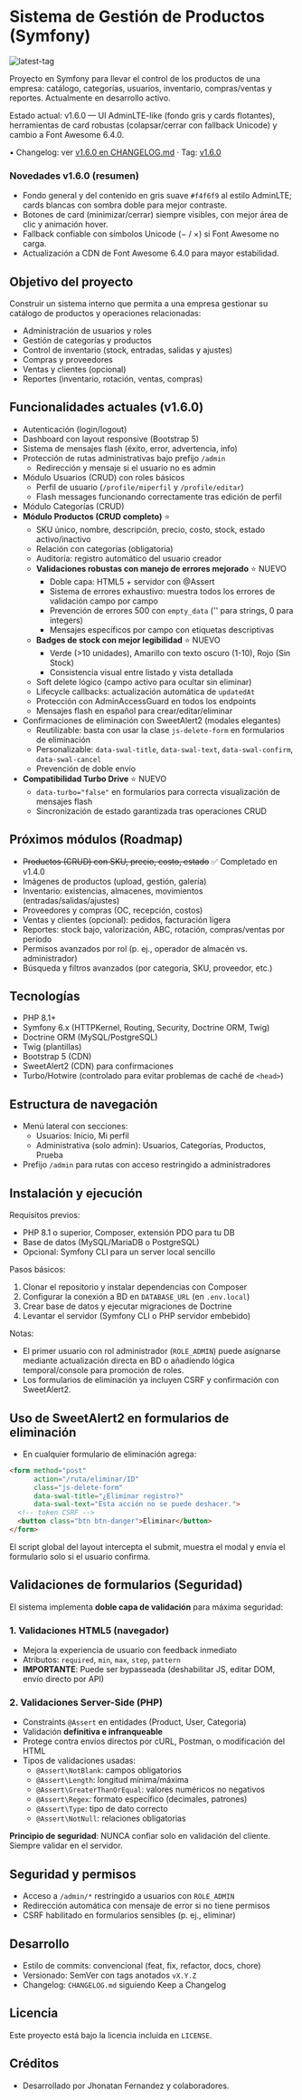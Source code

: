# Sistema de Gestión de Productos (Symfony)

![latest-tag](https://img.shields.io/github/v/tag/jhonatanfdez/symfony-proyecto?label=version&color=0d6efd)

Proyecto en Symfony para llevar el control de los productos de una empresa: catálogo, categorías, usuarios, inventario, compras/ventas y reportes. Actualmente en desarrollo activo.

Estado actual: v1.6.0 — UI AdminLTE-like (fondo gris y cards flotantes), herramientas de card robustas (colapsar/cerrar con fallback Unicode) y cambio a Font Awesome 6.4.0.

• Changelog: ver [v1.6.0 en CHANGELOG.md](CHANGELOG.md#v160---2025-10-25) · Tag: [v1.6.0](https://github.com/jhonatanfdez/symfony-proyecto/releases/tag/v1.6.0)

### Novedades v1.6.0 (resumen)
- Fondo general y del contenido en gris suave `#f4f6f9` al estilo AdminLTE; cards blancas con sombra doble para mejor contraste.
- Botones de card (minimizar/cerrar) siempre visibles, con mejor área de clic y animación hover.
- Fallback confiable con símbolos Unicode (− / ×) si Font Awesome no carga.
- Actualización a CDN de Font Awesome 6.4.0 para mayor estabilidad.


## Objetivo del proyecto

Construir un sistema interno que permita a una empresa gestionar su catálogo de productos y operaciones relacionadas:

- Administración de usuarios y roles
- Gestión de categorías y productos
- Control de inventario (stock, entradas, salidas y ajustes)
- Compras y proveedores
- Ventas y clientes (opcional)
- Reportes (inventario, rotación, ventas, compras)

## Funcionalidades actuales (v1.6.0)

- Autenticación (login/logout)
- Dashboard con layout responsive (Bootstrap 5)
- Sistema de mensajes flash (éxito, error, advertencia, info)
- Protección de rutas administrativas bajo prefijo `/admin`
  - Redirección y mensaje si el usuario no es admin
- Módulo Usuarios (CRUD) con roles básicos
  - Perfil de usuario (`/profile/miperfil` y `/profile/editar`)
  - Flash messages funcionando correctamente tras edición de perfil
- Módulo Categorías (CRUD)
- **Módulo Productos (CRUD completo)** ⭐
  - SKU único, nombre, descripción, precio, costo, stock, estado activo/inactivo
  - Relación con categorías (obligatoria)
  - Auditoría: registro automático del usuario creador
  - **Validaciones robustas con manejo de errores mejorado** ⭐ NUEVO
    - Doble capa: HTML5 + servidor con @Assert
    - Sistema de errores exhaustivo: muestra todos los errores de validación campo por campo
    - Prevención de errores 500 con `empty_data` ('' para strings, 0 para integers)
    - Mensajes específicos por campo con etiquetas descriptivas
  - **Badges de stock con mejor legibilidad** ⭐ NUEVO
    - Verde (>10 unidades), Amarillo con texto oscuro (1-10), Rojo (Sin Stock)
    - Consistencia visual entre listado y vista detallada
  - Soft delete lógico (campo activo para ocultar sin eliminar)
  - Lifecycle callbacks: actualización automática de `updatedAt`
  - Protección con AdminAccessGuard en todos los endpoints
  - Mensajes flash en español para crear/editar/eliminar
- Confirmaciones de eliminación con SweetAlert2 (modales elegantes)
  - Reutilizable: basta con usar la clase `js-delete-form` en formularios de eliminación
  - Personalizable: `data-swal-title`, `data-swal-text`, `data-swal-confirm`, `data-swal-cancel`
  - Prevención de doble envío
- **Compatibilidad Turbo Drive** ⭐ NUEVO
  - `data-turbo="false"` en formularios para correcta visualización de mensajes flash
  - Sincronización de estado garantizada tras operaciones CRUD

## Próximos módulos (Roadmap)

- ~~Productos (CRUD) con SKU, precio, costo, estado~~ ✅ Completado en v1.4.0
- Imágenes de productos (upload, gestión, galería)
- Inventario: existencias, almacenes, movimientos (entradas/salidas/ajustes)
- Proveedores y compras (OC, recepción, costos)
- Ventas y clientes (opcional): pedidos, facturación ligera
- Reportes: stock bajo, valorización, ABC, rotación, compras/ventas por período
- Permisos avanzados por rol (p. ej., operador de almacén vs. administrador)
- Búsqueda y filtros avanzados (por categoría, SKU, proveedor, etc.)

## Tecnologías

- PHP 8.1+
- Symfony 6.x (HTTPKernel, Routing, Security, Doctrine ORM, Twig)
- Doctrine ORM (MySQL/PostgreSQL)
- Twig (plantillas)
- Bootstrap 5 (CDN)
- SweetAlert2 (CDN) para confirmaciones
- Turbo/Hotwire (controlado para evitar problemas de caché de `<head>`)

## Estructura de navegación

- Menú lateral con secciones:
  - Usuarios: Inicio, Mi perfil
  - Administrativa (solo admin): Usuarios, Categorías, Productos, Prueba
- Prefijo `/admin` para rutas con acceso restringido a administradores

## Instalación y ejecución

Requisitos previos:

- PHP 8.1 o superior, Composer, extensión PDO para tu DB
- Base de datos (MySQL/MariaDB o PostgreSQL)
- Opcional: Symfony CLI para un server local sencillo

Pasos básicos:

1) Clonar el repositorio y instalar dependencias con Composer
2) Configurar la conexión a BD en `DATABASE_URL` (en `.env.local`)
3) Crear base de datos y ejecutar migraciones de Doctrine
4) Levantar el servidor (Symfony CLI o PHP servidor embebido)

Notas:

- El primer usuario con rol administrador (`ROLE_ADMIN`) puede asignarse mediante actualización directa en BD o añadiendo lógica temporal/console para promoción de roles.
- Los formularios de eliminación ya incluyen CSRF y confirmación con SweetAlert2.

## Uso de SweetAlert2 en formularios de eliminación

- En cualquier formulario de eliminación agrega:

```html
<form method="post"
      action="/ruta/eliminar/ID"
      class="js-delete-form"
      data-swal-title="¿Eliminar registro?"
      data-swal-text="Esta acción no se puede deshacer.">
  <!-- token CSRF -->
  <button class="btn btn-danger">Eliminar</button>
</form>
```

El script global del layout intercepta el submit, muestra el modal y envía el formulario solo si el usuario confirma.

## Validaciones de formularios (Seguridad)

El sistema implementa **doble capa de validación** para máxima seguridad:

### 1. Validaciones HTML5 (navegador)
- Mejora la experiencia de usuario con feedback inmediato
- Atributos: `required`, `min`, `max`, `step`, `pattern`
- **IMPORTANTE**: Puede ser bypasseada (deshabilitar JS, editar DOM, envío directo por API)

### 2. Validaciones Server-Side (PHP)
- Constraints `@Assert` en entidades (Product, User, Categoria)
- Validación **definitiva e infranqueable**
- Protege contra envíos directos por cURL, Postman, o modificación del HTML
- Tipos de validaciones usadas:
  - `@Assert\NotBlank`: campos obligatorios
  - `@Assert\Length`: longitud mínima/máxima
  - `@Assert\GreaterThanOrEqual`: valores numéricos no negativos
  - `@Assert\Regex`: formato específico (decimales, patrones)
  - `@Assert\Type`: tipo de dato correcto
  - `@Assert\NotNull`: relaciones obligatorias

**Principio de seguridad**: NUNCA confiar solo en validación del cliente. Siempre validar en el servidor.

## Seguridad y permisos

- Acceso a `/admin/*` restringido a usuarios con `ROLE_ADMIN`
- Redirección automática con mensaje de error si no tiene permisos
- CSRF habilitado en formularios sensibles (p. ej., eliminar)

## Desarrollo

- Estilo de commits: convencional (feat, fix, refactor, docs, chore)
- Versionado: SemVer con tags anotados `vX.Y.Z`
- Changelog: `CHANGELOG.md` siguiendo Keep a Changelog

## Licencia

Este proyecto está bajo la licencia incluida en `LICENSE`.

## Créditos

- Desarrollado por Jhonatan Fernandez y colaboradores.

